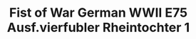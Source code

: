 ---
layout: product
title: "Fist of War German WWII E75 Ausf.vierfubler Rheintochter 1"
price: "1900" 
desc: "Maketa"
img_path: "/assets/img/UA72113.webp"
brand: "N/A"
available: false
special_offer: false
new: false
soon: false
cat: "010000"
subcat: "013300"
subsubcat: "0N/A"
sifra: "UA72113"
popular: false
spec: false
---
